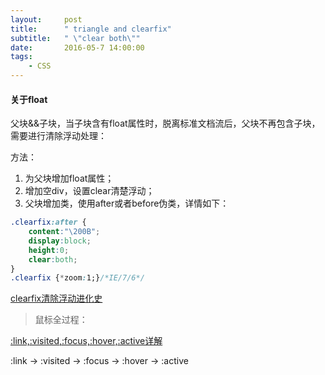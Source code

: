 ```yaml
---
layout:     post
title:      " triangle and clearfix"
subtitle:   " \"clear both\""
date:       2016-05-7 14:00:00
tags:
    - CSS
---
```

#### 关于float

父块&&子块，当子块含有float属性时，脱离标准文档流后，父块不再包含子块，需要进行清除浮动处理：

方法：

1. 为父块增加float属性；
2. 增加空div，设置clear清楚浮动；
3. 父块增加类，使用after或者before伪类，详情如下：

```css
.clearfix:after { 
    content:"\200B"; 
    display:block; 
    height:0; 
    clear:both; 
} 
.clearfix {*zoom:1;}/*IE/7/6*/
```

[clearfix清除浮动进化史](http://www.admin10000.com/document/6259.html)

> 鼠标全过程：

[:link,:visited,:focus,:hover,:active详解](http://www.bkjia.com/Javascript/872310.html)


:link -> :visited -> :focus -> :hover -> :active 